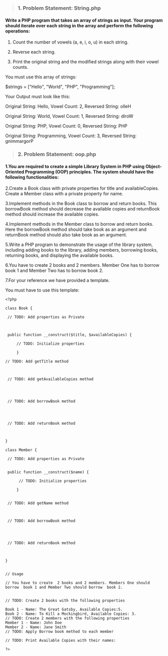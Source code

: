 > ### 1. Problem Statement: String.php

#### Write a PHP program that takes an array of strings as input. Your program should iterate over each string in the array and perform the following operations:

1. Count the number of vowels (a, e, i, o, u) in each string.

2. Reverse each string.

3. Print the original string and the modified strings along with their vowel counts.


You must use this array of strings:

$strings = ["Hello", "World", "PHP", "Programming"];


Your Output must look like this:

Original String: Hello, Vowel Count: 2, Reversed String: olleH

Original String: World, Vowel Count: 1, Reversed String: dlroW

Original String: PHP, Vowel Count: 0, Reversed String: PHP

Original String: Programming, Vowel Count: 3, Reversed String: gnimmargorP




> ### 2. Problem Statement: oop.php


#### 1.You are required to create a simple Library System in PHP using Object-Oriented Programming (OOP) principles. The system should have the following functionalities:

2.Create a Book class with private properties for title and availableCopies.
Create a Member class with a private property for name.

3.Implement methods in the Book class to borrow and return books. This borrowBook method should decrease the available copies and returnBook method should increase the available copies.

4.Implement methods in the Member class to borrow and return books. Here the borrowBook method should take book as an argument and returnBook method should also take book as an argument.

5.Write a PHP program to demonstrate the usage of the library system, including adding books to the library, adding members, borrowing books, returning books, and displaying the available books.

6.You have to create  2 books and 2 members. Member One has to borrow  book 1 and Member Two has to borrow  book 2.

7.For your reference we have provided a template.

You must have to use this template:

```
<?php

class Book {

 // TODO: Add properties as Private

 

 public function __construct($title, $availableCopies) {

     // TODO: Initialize properties

     }

// TODO: Add getTitle method

 

 // TODO: Add getAvailableCopies method

 


 // TODO: Add borrowBook method

 


 // TODO: Add returnBook method

 

}

class Member {

 // TODO: Add properties as Private


 public function __construct($name) {

      // TODO: Initialize properties

     }


 // TODO: Add getName method

 

 // TODO: Add borrowBook method

 


 // TODO: Add returnBook method

 

}


// Usage

// You have to create  2 books and 2 members. Members One should borrow  book 1 and Member Two should borrow  book 2.


// TODO: Create 2 books with the following properties

Book 1 - Name: The Great Gatsby, Available Copies:5.
Book 2 - Name: To Kill a Mockingbird, Available Copies: 3.
// TODO: Create 2 members with the following properties
Member 1 - Name: John Doe
Member 2 - Name: Jane Smith
// TODO: Apply Borrow book method to each member

// TODO: Print Available Copies with their names:

?>
```